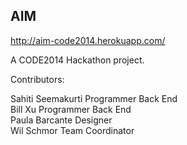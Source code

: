 ## AIM
http://aim-code2014.herokuapp.com/

A CODE2014 Hackathon project.

Contributors:

Sahiti Seemakurti   Programmer Back End   
Bill Xu             Programmer Back End   
Paula Barcante      Designer   
Wil Schmor          Team Coordinator   

